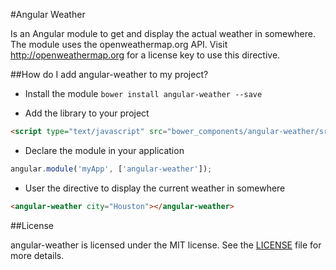 #Angular Weather

Is an Angular module to get and display the actual weather in somewhere. The module uses the openweathermap.org API.
Visit http://openweathermap.org for a license key to use this directive.

##How do I add angular-weather to my project?

- Install the module `bower install angular-weather --save`

- Add the library to your project
```html
<script type="text/javascript" src="bower_components/angular-weather/src/angular-weather.js"></script>
```

- Declare the module in your application
```javascript
angular.module('myApp', ['angular-weather']);
```

- User the directive to display the current weather in somewhere
```html
<angular-weather city="Houston"></angular-weather>
```

##License

angular-weather is licensed under the MIT license. See the [LICENSE](LICENSE) file for more details.